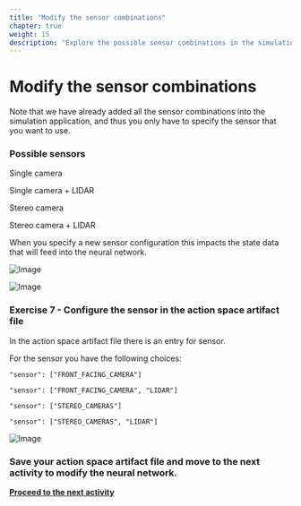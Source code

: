 ```yaml
---
title: "Modify the sensor combinations"
chapter: true
weight: 15
description: "Explore the possible sensor combinations in the simulation application."
---
```


# Modify the sensor combinations

Note that we have already added all the sensor combinations into the simulation application, and thus you only have to specify the sensor that you want to use. 


### Possible sensors

Single camera

Single camera + LIDAR

Stereo camera

Stereo camera + LIDAR

When you specify a new sensor configuration this impacts the state data that will feed into the neural network.

![Image](/images/400workshop/networkinput.png)


![Image](/images/400workshop/inputembedder.png)

### Exercise 7 - Configure the sensor in the action space artifact file

In the action space artifact file there is an entry for sensor.

For the sensor you have the following choices:

```"sensor": ["FRONT_FACING_CAMERA"]```

```"sensor": ["FRONT_FACING_CAMERA", "LIDAR"]```

```"sensor": ["STEREO_CAMERAS"]```

```"sensor": ["STEREO_CAMERAS", "LIDAR"]```



![Image](/images/400workshop/actionspaceexample.png)


 ### Save your action space artifact file and move to the next activity to modify the neural network.

**[Proceed to the next activity](../modifyneuralnetwork/)**
